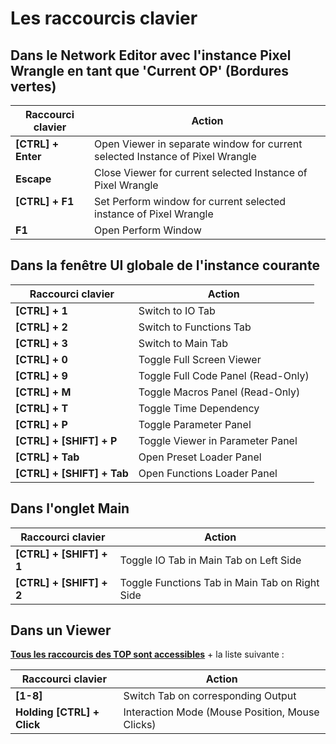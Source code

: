# Les raccourcis clavier

 

## Dans le Network Editor avec l'instance Pixel Wrangle en tant que 'Current OP' (Bordures vertes)

| **Raccourci clavier** | **Action** |
|-------------------|--------|
| **[CTRL] + Enter**    | Open Viewer in separate window for current selected Instance of Pixel Wrangle |
| **Escape**            | Close Viewer for current selected Instance of Pixel Wrangle |
| **[CTRL] + F1**       | Set Perform window for current selected instance of Pixel Wrangle |
| **F1**                | Open Perform Window |

## Dans la fenêtre UI globale de l'instance courante

| **Raccourci clavier** | **Action** |
|-------------------|--------|
| **[CTRL] + 1**        | Switch to IO Tab |
| **[CTRL] + 2**        | Switch to Functions Tab |
| **[CTRL] + 3**        | Switch to Main Tab |
| **[CTRL] + 0**        | Toggle Full Screen Viewer |
| **[CTRL] + 9**        | Toggle Full Code Panel (Read-Only) |
| **[CTRL] + M**        | Toggle Macros Panel (Read-Only) |
| **[CTRL] + T**        | Toggle Time Dependency |
| **[CTRL] + P**        | Toggle Parameter Panel |
| **[CTRL] + [SHIFT] + P** | Toggle Viewer in Parameter Panel |
| **[CTRL] + Tab**      | Open Preset Loader Panel |
| **[CTRL] + [SHIFT] + Tab** | Open Functions Loader Panel |

## Dans l'onglet Main

| **Raccourci clavier** | **Action** |
|-------------------|--------|
| **[CTRL] + [SHIFT] + 1** | Toggle IO Tab in Main Tab on Left Side |
| **[CTRL] + [SHIFT] + 2** | Toggle Functions Tab in Main Tab on Right Side |

## Dans un Viewer

**[Tous les raccourcis des TOP sont accessibles](https://derivative.ca/UserGuide/TOP_Viewer)** + la liste suivante :

| **Raccourci clavier** | **Action** |
|-------------------|--------|
| **[1-8]** | Switch Tab on corresponding Output |
| **Holding [CTRL] + Click** | Interaction Mode (Mouse Position, Mouse Clicks)  |

